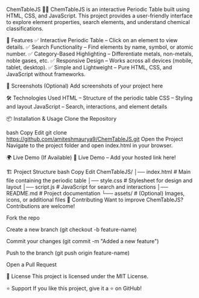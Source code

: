 ChemTableJS 🧪🔬
ChemTableJS is an interactive Periodic Table built using HTML, CSS, and JavaScript. This project provides a user-friendly interface to explore element properties, search elements, and understand chemical classifications.

🚀 Features
✅ Interactive Periodic Table – Click on an element to view details.
✅ Search Functionality – Find elements by name, symbol, or atomic number.
✅ Category-Based Highlighting – Differentiate metals, non-metals, noble gases, etc.
✅ Responsive Design – Works across all devices (mobile, tablet, desktop).
✅ Simple and Lightweight – Pure HTML, CSS, and JavaScript without frameworks.

🎨 Screenshots (Optional)
Add screenshots of your project here

🛠 Technologies Used
HTML – Structure of the periodic table
CSS – Styling and layout
JavaScript – Search, interactions, and element details

📦 Installation & Usage
Clone the Repository

bash
Copy
Edit
git clone https://github.com/amiteshmaurya9/ChemTableJS.git
Open the Project
Navigate to the project folder and open index.html in your browser.

🌍 Live Demo (If Available)
🔗 Live Demo – Add your hosted link here!

🏗 Project Structure
bash
Copy
Edit
ChemTableJS/
│── index.html   # Main file containing the periodic table
│── style.css    # Stylesheet for design and layout
│── script.js    # JavaScript for search and interactions
│── README.md    # Project documentation
└── assets/      # (Optional) Images, icons, or additional files
🤝 Contributing
Want to improve ChemTableJS? Contributions are welcome!

Fork the repo

Create a new branch (git checkout -b feature-name)

Commit your changes (git commit -m "Added a new feature")

Push to the branch (git push origin feature-name)

Open a Pull Request

📜 License
This project is licensed under the MIT License.

⭐ Support
If you like this project, give it a ⭐ on GitHub!

